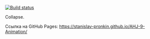 
[![Build status](https://ci.appveyor.com/api/projects/status/0h2b0sykbedk063b?svg=true)](https://ci.appveyor.com/project/Stanislav-Pronkin/ahj-9-animation)

Collapse.

Ссылка на GitHub Pages: https://stanislav-pronkin.github.io/AHJ-9-Animation/